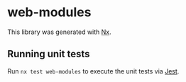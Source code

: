 # web-modules

This library was generated with [Nx](https://nx.dev).

## Running unit tests

Run `nx test web-modules` to execute the unit tests via [Jest](https://jestjs.io).
